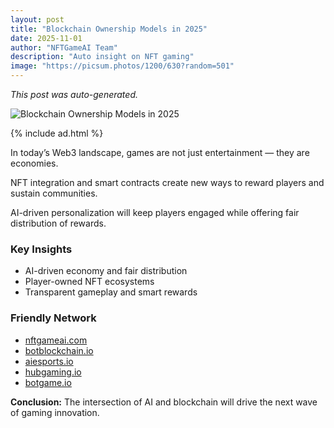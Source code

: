 ```yaml
---
layout: post
title: "Blockchain Ownership Models in 2025"
date: 2025-11-01
author: "NFTGameAI Team"
description: "Auto insight on NFT gaming"
image: "https://picsum.photos/1200/630?random=501"
---
```


_This post was auto-generated._

![Blockchain Ownership Models in 2025](https://picsum.photos/1200/630?random=501)

{% include ad.html %}

In today’s Web3 landscape, games are not just entertainment — they are economies.

NFT integration and smart contracts create new ways to reward players and sustain communities.

AI-driven personalization will keep players engaged while offering fair distribution of rewards.

### Key Insights
- AI-driven economy and fair distribution
- Player-owned NFT ecosystems
- Transparent gameplay and smart rewards

### Friendly Network
- [nftgameai.com](https://nftgameai.com)
- [botblockchain.io](https://botblockchain.io)
- [aiesports.io](https://aiesports.io)
- [hubgaming.io](https://hubgaming.io)
- [botgame.io](https://botgame.io)

**Conclusion:** The intersection of AI and blockchain will drive the next wave of gaming innovation.
